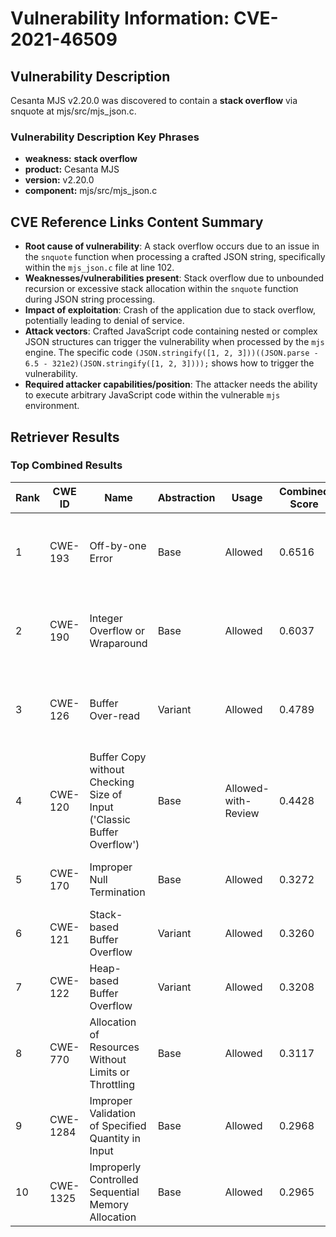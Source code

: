 # Vulnerability Information: CVE-2021-46509

## Vulnerability Description
Cesanta MJS v2.20.0 was discovered to contain a **stack overflow** via snquote at mjs/src/mjs_json.c.

### Vulnerability Description Key Phrases
- **weakness:** **stack overflow**
- **product:** Cesanta MJS
- **version:** v2.20.0
- **component:** mjs/src/mjs_json.c

## CVE Reference Links Content Summary
- **Root cause of vulnerability**: A stack overflow occurs due to an issue in the `snquote` function when processing a crafted JSON string, specifically within the `mjs_json.c` file at line 102.
- **Weaknesses/vulnerabilities present**: Stack overflow due to unbounded recursion or excessive stack allocation within the `snquote` function during JSON string processing.
- **Impact of exploitation**: Crash of the application due to stack overflow, potentially leading to denial of service.
- **Attack vectors**:  Crafted JavaScript code containing nested or complex JSON structures can trigger the vulnerability when processed by the `mjs` engine. The specific code `(JSON.stringify([1, 2, 3]))((JSON.parse - 6.5 - 321e2)(JSON.stringify([1, 2, 3])));` shows how to trigger the vulnerability.
- **Required attacker capabilities/position**: The attacker needs the ability to execute arbitrary JavaScript code within the vulnerable `mjs` environment.

## Retriever Results

### Top Combined Results

| Rank | CWE ID | Name | Abstraction | Usage | Combined Score | Retrievers | Individual Scores |
|------|--------|------|-------------|-------|---------------|------------|-------------------|
| 1 | CWE-193 | Off-by-one Error | Base | Allowed | 0.6516 | dense, sparse, graph | dense: 0.513, sparse: 0.117, graph: 0.917 |
| 2 | CWE-190 | Integer Overflow or Wraparound | Base | Allowed | 0.6037 | dense, sparse, graph | dense: 0.546, sparse: 0.074, graph: 0.806 |
| 3 | CWE-126 | Buffer Over-read | Variant | Allowed | 0.4789 | dense, sparse, graph | dense: 0.557, sparse: 0.066, graph: 0.566 |
| 4 | CWE-120 | Buffer Copy without Checking Size of Input ('Classic Buffer Overflow') | Base | Allowed-with-Review | 0.4428 | dense, sparse, graph | dense: 0.510, sparse: 0.077, graph: 0.460 |
| 5 | CWE-170 | Improper Null Termination | Base | Allowed | 0.3272 | sparse, graph | sparse: 0.079, graph: 0.789 |
| 6 | CWE-121 | Stack-based Buffer Overflow | Variant | Allowed | 0.3260 | dense, sparse | dense: 0.559, sparse: 0.128 |
| 7 | CWE-122 | Heap-based Buffer Overflow | Variant | Allowed | 0.3208 | dense, sparse | dense: 0.557, sparse: 0.120 |
| 8 | CWE-770 | Allocation of Resources Without Limits or Throttling | Base | Allowed | 0.3117 | dense, sparse | dense: 0.529, sparse: 0.082 |
| 9 | CWE-1284 | Improper Validation of Specified Quantity in Input | Base | Allowed | 0.2968 | dense, sparse | dense: 0.508, sparse: 0.074 |
| 10 | CWE-1325 | Improperly Controlled Sequential Memory Allocation | Base | Allowed | 0.2965 | dense, sparse | dense: 0.517, sparse: 0.066 |

